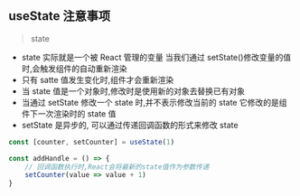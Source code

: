 ## useState 注意事项

> state

-   state 实际就是一个被 React 管理的变量
    当我们通过 setState()修改变量的值时,会触发组件的自动重新渲染
-   只有 satte 值发生变化时,组件才会重新渲染
-   当 state 值是一个对象时,修改时是使用新的对象去替换已有对象
-   当通过 setState 修改一个 state 时,并不表示修改当前的 state
    它修改的是组件下一次渲染时的 state 值
-   setState 是异步的, 可以通过传递回调函数的形式来修改 state

```js
const [counter, setCounter] = useState(1)

const addHandle = () => {
    // 回调函数执行时,React会将最新的state值作为参数传递
    setCounter(value => value + 1)
}
```
